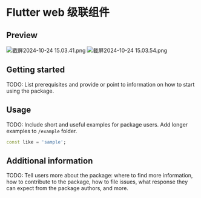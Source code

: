 
# Flutter web 级联组件

## Preview
![截屏2024-10-24 15.03.41.png](..%2F..%2F..%2F%E6%88%AA%E5%B1%8F2024-10-24%2015.03.41.png)
![截屏2024-10-24 15.03.54.png](..%2F..%2F..%2F%E6%88%AA%E5%B1%8F2024-10-24%2015.03.54.png)

## Getting started

TODO: List prerequisites and provide or point to information on how to
start using the package.

## Usage

TODO: Include short and useful examples for package users. Add longer examples
to `/example` folder.

```dart
const like = 'sample';
```

## Additional information

TODO: Tell users more about the package: where to find more information, how to
contribute to the package, how to file issues, what response they can expect
from the package authors, and more.
